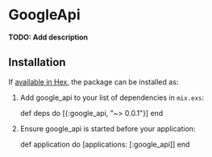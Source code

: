 # GoogleApi

**TODO: Add description**

## Installation

If [available in Hex](https://hex.pm/docs/publish), the package can be installed as:

  1. Add google_api to your list of dependencies in `mix.exs`:

        def deps do
          [{:google_api, "~> 0.0.1"}]
        end

  2. Ensure google_api is started before your application:

        def application do
          [applications: [:google_api]]
        end

